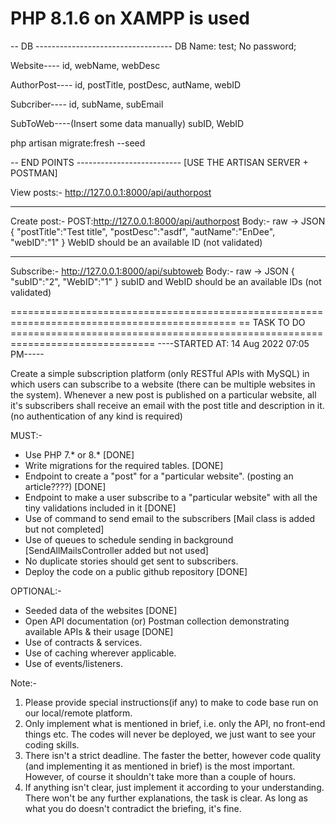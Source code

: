 PHP 8.1.6 on XAMPP is used
=========================================


-- DB ----------------------------------
DB Name: test;
No password;

Website----
id, webName, webDesc

AuthorPost----
id, postTitle, postDesc, autName, webID

Subcriber----
id, subName, subEmail

SubToWeb----(Insert some data manually)
subID, WebID

php artisan migrate:fresh --seed




-- END POINTS --------------------------
[USE THE ARTISAN SERVER + POSTMAN]

View posts:- http://127.0.0.1:8000/api/authorpost

----

Create post:- POST:http://127.0.0.1:8000/api/authorpost
Body:- raw -> JSON
    {
        "postTitle":"Test title",
        "postDesc":"asdf",
        "autName":"EnDee",
        "webID":"1"
    }
WebID should be an available ID (not validated)

----

Subscribe:- http://127.0.0.1:8000/api/subtoweb
Body:- raw -> JSON
    {
        "subID":"2",
        "WebID":"1"
    }
subID and WebID should be an available IDs (not validated)



=============================================================================================
== TASK TO DO ===============================================================================
----STARTED AT: 14 Aug 2022 07:05 PM-----

Create a simple subscription platform (only RESTful APIs with MySQL) in which users can subscribe to a website (there can be multiple websites in the system). 
Whenever a new post is published on a particular website, all it's subscribers shall receive an email with the post title and description in it. (no authentication of any kind is required)

MUST:-
- Use PHP 7.* or 8.*  [DONE]
- Write migrations for the required tables. [DONE]
- Endpoint to create a "post" for a "particular website". (posting an article????)  [DONE]
- Endpoint to make a user subscribe to a "particular website" with all the tiny validations included in it [DONE]
- Use of command to send email to the subscribers [Mail class is added but not completed]
- Use of queues to schedule sending in background [SendAllMailsController added but not used]
- No duplicate stories should get sent to subscribers.
- Deploy the code on a public github repository [DONE]

OPTIONAL:-
- Seeded data of the websites [DONE]
- Open API documentation (or) Postman collection demonstrating available APIs & their usage [DONE]
- Use of contracts & services.
- Use of caching wherever applicable.
- Use of events/listeners.

Note:- 
1. Please provide special instructions(if any) to make to code base run on our local/remote platform.
2. Only implement what is mentioned in brief, i.e. only the API, no front-end things etc. The codes will never be deployed, we just want to see your coding skills. 
3. There isn't a strict deadline. The faster the better, however code quality (and implementing it as mentioned in brief) is the most important. However, of course it shouldn't take more than a couple of hours. 
4. If anything isn't clear, just implement it according to your understanding. There won't be any further explanations, the task is clear. As long as what you do doesn't contradict the briefing, it's fine. 
